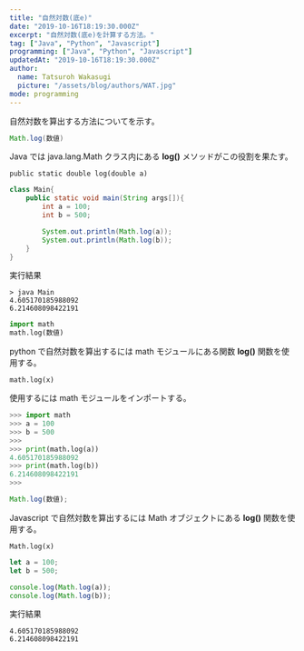 ```yaml
---
title: "自然対数(底e)"
date: "2019-10-16T18:19:30.000Z"
excerpt: "自然対数(底e)を計算する方法。"
tag: ["Java", "Python", "Javascript"]
programming: ["Java", "Python", "Javascript"]
updatedAt: "2019-10-16T18:19:30.000Z"
author:
  name: Tatsuroh Wakasugi
  picture: "/assets/blog/authors/WAT.jpg"
mode: programming
---
```


自然対数を算出する方法についてを示す。

<div class="note_content_by_programming_language" id="note_content_Java">

```java
Math.log(数値)
```

Java では java.lang.Math クラス内にある **log()** メソッドがこの役割を果たす。

`public static double log(double a)`

```java
class Main{
    public static void main(String args[]){
        int a = 100;
        int b = 500;

        System.out.println(Math.log(a));
        System.out.println(Math.log(b));
    }
}
```

実行結果

```
> java Main
4.605170185988092
6.214608098422191
```

</div>
<div class="note_content_by_programming_language" id="note_content_Python">

```python
import math
math.log(数値)
```

python で自然対数を算出するには math モジュールにある関数 **log()** 関数を使用する。

`math.log(x)`

使用するには math モジュールをインポートする。

```python
>>> import math
>>> a = 100
>>> b = 500
>>>
>>> print(math.log(a))
4.605170185988092
>>> print(math.log(b))
6.214608098422191
>>>
```

</div>
<div class="note_content_by_programming_language" id="note_content_Javascript">

```javascript
Math.log(数値);
```

Javascript で自然対数を算出するには Math オブジェクトにある **log()** 関数を使用する。

`Math.log(x)`

```javascript
let a = 100;
let b = 500;

console.log(Math.log(a));
console.log(Math.log(b));
```

実行結果

```
4.605170185988092
6.214608098422191
```

</div>
